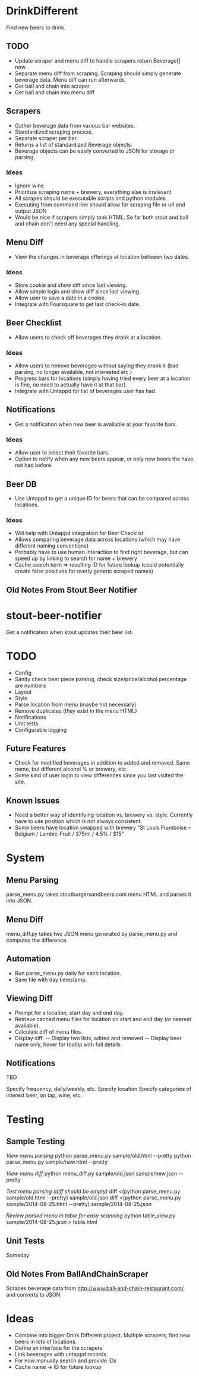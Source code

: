 DrinkDifferent
==============

Find new beers to drink.

TODO
----

- Update scraper and menu diff to handle scrapers return Beverage[] now.
- Separate menu diff from scraping. Scraping should simply generate beverage data. Menu diff can run afterwards.
- Get ball and chain into scraper
- Get ball and chain into menu diff

Scrapers
--------

- Gather beverage data from various bar websites.
- Standardized scraping process.
- Separate scraper per bar.
- Returns a list of standardized Beverage objects.
- Beverage objects can be easily converted to JSON for storage or parsing.

### Ideas

- Ignore wine
- Prioritize scraping name + brewery, everything else is irrelevant
- All scrapes should be executable scripts and python modules
- Executing from command line should allow for scraping file or url and output JSON
- Would be nice if scrapers simply took HTML. So far both stout and ball and chain don't need any special handling.

Menu Diff
---------

- View the changes in beverage offerings at location between two dates.

### Ideas
- Store cookie and show diff since last viewing.
- Allow simple login and show diff since last viewing.
- Allow user to save a date in a cookie.
- Integrate with Foursquare to get last check-in date.

Beer Checklist
--------------

- Allow users to check off beverages they drank at a location.

### Ideas
- Allow users to remove beverages without saying they drank it (bad parsing, no longer available, not interested etc.)
- Progress bars for locations (simply having tried every beer at a location is fine, no need to actually have it at that bar).
- Integrate with Untappd for list of beverages user has had.

Notifications
-------------

- Get a notification when new beer is available at your favorite bars.

### Ideas
- Allow user to select their favorite bars.
- Option to notify when any new beers appear, or only new beers the have not had before.

Beer DB
-------

- Use Untappd to get a unique ID for beers that can be compared across locations.

### Ideas

- Will help with Untappd integration for Beer Checklist
- Allows comparing beverage data across locations (which may have different naming conventions)
- Probably have to use human interaction to find right beverage, but can speed up by linking to search for name + brewery
- Cache search term => resulting ID for future lookup (could potentially create false positives for overly generic scraped names)

Old Notes From Stout Beer Notifier
----------------------------------

stout-beer-notifier
===================

Get a notification when stout updates their beer list.

TODO
====

- Config
- Sanity check beer piece parsing, check size/price/alcohol percentage are numbers
- Layout
- Style
- Parse location from menu (maybe not necessary)
- Remove duplicates (they exist in the menu HTML)
- Notifications
- Unit tests
- Configurable logging

Future Features
---------------

- Check for modified beverages in addition to added and removed. Same name, but different alcohol % or brewery, etc.
- Some kind of user login to view differences since you last visited the site.

Known Issues
------------

- Need a better way of identifying location vs. brewery vs. style. Currently have to use position which is not always consistent.
- Some beers have location swapped with brewery "St Louis Framboise – Belgium / Lambic-Fruit / 375ml / 4.5% / $15"

System
======

Menu Parsing
-------------
parse_menu.py takes stoutburgersandbeers.com menu HTML and parses it into JSON.

Menu Diff
---------
menu_diff.py takes two JSON menu generated by parse_menu.py and computes the difference.

Automation
----------

- Run parse_menu.py daily for each location.
- Save file with day timestamp.

Viewing Diff
------------

- Prompt for a location, start day and end day.
- Retrieve cached menu files for location on start and end day (or nearest available).
- Calculate diff of menu files.
- Display diff.
-- Display two lists, added and removed
-- Display beer name only, hover for tooltip with full details

Notifications
-------------

TBD

Specify frequency, daily/weekly, etc.
Specify location
Specify categories of interest beer, on tap, wine, etc.

Testing
=======

Sample Testing
--------------

_View menu parsing_
python parse_menu.py sample/old.html --pretty
python parse_menu.py sample/new.html --pretty

_View menu diff_
python menu_diff.py sample/old.json sample/new.json --pretty

_Test menu parsing (diff should be empty)_
diff <(python parse_menu.py sample/old.html --pretty) sample/old.json
diff <(python parse_menu.py sample/2014-08-25.html --pretty) sample/2014-08-25.json

_Review parsed menu in table for easy scanning_
python table_view.py sample/2014-08-25.json > table.html

Unit Tests
----------

Someday

Old Notes From BallAndChainScraper
----------------------------------

Scrapes beverage data from http://www.ball-and-chain-restaurant.com/ and converts to JSON.

Ideas
=====

- Combine into bigger Drink Different project. Multiple scrapers, find new beers in lots of locations.
 - Define an interface for the scrapers
- Link beverages with untappd records.
 - For now manually search and provide IDs
 - Cache name -> ID for future lookup
